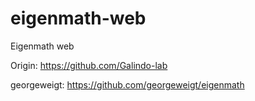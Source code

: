 # eigenmath-web
Eigenmath web


Origin:
https://github.com/Galindo-lab

georgeweigt:
https://github.com/georgeweigt/eigenmath

